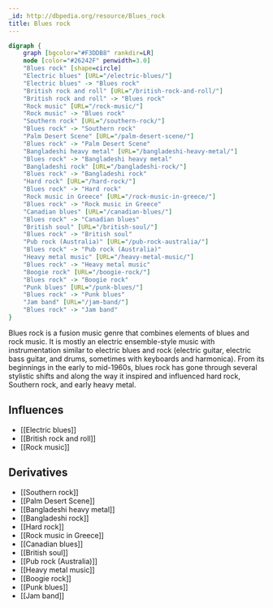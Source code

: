 ```yaml
---
_id: http://dbpedia.org/resource/Blues_rock
title: Blues rock
---
```


```dot
digraph {
	graph [bgcolor="#F3DDB8" rankdir=LR]
	node [color="#26242F" penwidth=3.0]
	"Blues rock" [shape=circle]
	"Electric blues" [URL="/electric-blues/"]
	"Electric blues" -> "Blues rock"
	"British rock and roll" [URL="/british-rock-and-roll/"]
	"British rock and roll" -> "Blues rock"
	"Rock music" [URL="/rock-music/"]
	"Rock music" -> "Blues rock"
	"Southern rock" [URL="/southern-rock/"]
	"Blues rock" -> "Southern rock"
	"Palm Desert Scene" [URL="/palm-desert-scene/"]
	"Blues rock" -> "Palm Desert Scene"
	"Bangladeshi heavy metal" [URL="/bangladeshi-heavy-metal/"]
	"Blues rock" -> "Bangladeshi heavy metal"
	"Bangladeshi rock" [URL="/bangladeshi-rock/"]
	"Blues rock" -> "Bangladeshi rock"
	"Hard rock" [URL="/hard-rock/"]
	"Blues rock" -> "Hard rock"
	"Rock music in Greece" [URL="/rock-music-in-greece/"]
	"Blues rock" -> "Rock music in Greece"
	"Canadian blues" [URL="/canadian-blues/"]
	"Blues rock" -> "Canadian blues"
	"British soul" [URL="/british-soul/"]
	"Blues rock" -> "British soul"
	"Pub rock (Australia)" [URL="/pub-rock-australia/"]
	"Blues rock" -> "Pub rock (Australia)"
	"Heavy metal music" [URL="/heavy-metal-music/"]
	"Blues rock" -> "Heavy metal music"
	"Boogie rock" [URL="/boogie-rock/"]
	"Blues rock" -> "Boogie rock"
	"Punk blues" [URL="/punk-blues/"]
	"Blues rock" -> "Punk blues"
	"Jam band" [URL="/jam-band/"]
	"Blues rock" -> "Jam band"
}
```

Blues rock is a fusion music genre that combines elements of blues and rock music. It is mostly an electric ensemble-style music with instrumentation similar to electric blues and rock (electric guitar, electric bass guitar, and drums, sometimes with keyboards and harmonica). From its beginnings in the early to mid-1960s, blues rock has gone through several stylistic shifts and along the way it inspired and influenced hard rock, Southern rock, and early heavy metal.

## Influences

- [[Electric blues]]
- [[British rock and roll]]
- [[Rock music]]

## Derivatives

- [[Southern rock]]
- [[Palm Desert Scene]]
- [[Bangladeshi heavy metal]]
- [[Bangladeshi rock]]
- [[Hard rock]]
- [[Rock music in Greece]]
- [[Canadian blues]]
- [[British soul]]
- [[Pub rock (Australia)]]
- [[Heavy metal music]]
- [[Boogie rock]]
- [[Punk blues]]
- [[Jam band]]
